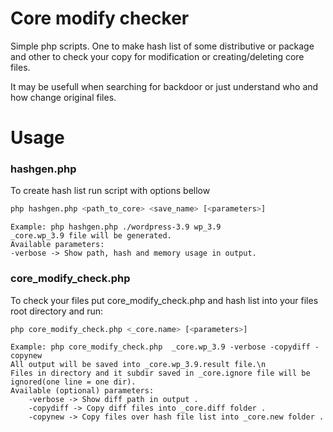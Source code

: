 # Core modify checker

Simple php scripts. One to make hash list of some distributive or package and other to check your copy for modification or creating/deleting core files.

It may be usefull when searching for backdoor or just understand who and how change original files.

# Usage

### hashgen.php
To create hash list run script with options bellow
```bash
php hashgen.php <path_to_core> <save_name> [<parameters>]
```
	Example: php hashgen.php ./wordpress-3.9 wp_3.9
	_core.wp_3.9 file will be generated.
	Available parameters:
	-verbose -> Show path, hash and memory usage in output.

### core_modify_check.php 
To check your files put core_modify_check.php and hash list into your files root directory and run:
```bash
php core_modify_check.php <_core.name> [<parameters>]
```
	Example: php core_modify_check.php  _core.wp_3.9 -verbose -copydiff -copynew
	All output will be saved into _core.wp_3.9.result file.\n
	Files in directory and it subdir saved in _core.ignore file will be ignored(one line = one dir).
	Available (optional) parameters:
		-verbose -> Show diff path in output .
		-copydiff -> Copy diff files into _core.diff folder .
		-copynew -> Copy files over hash file list into _core.new folder .